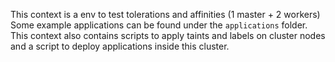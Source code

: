 This context is a env to test tolerations and affinities (1 master + 2 workers)
Some example applications can be found under the `applications` folder.
This context also contains scripts to apply taints and labels on cluster nodes and a script to deploy applications inside this cluster.